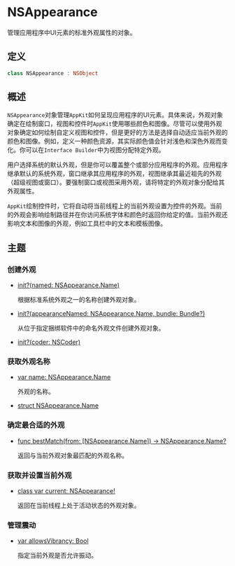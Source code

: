 # NSAppearance

管理应用程序中UI元素的标准外观属性的对象。

## 定义

```swift
class NSAppearance : NSObject
```

## 概述

`NSAppearance`对象管理`AppKit`如何呈现应用程序的UI元素。具体来说，外观对象确定在绘制窗口，视图和控件时`AppKit`使用哪些颜色和图像。尽管可以使用外观对象确定如何绘制自定义视图和控件，但是更好的方法是选择自动适应当前外观的颜色和图像。例如，定义一种颜色资源，其实际颜色值会针对浅色和深色外观而变化。你可以在`Interface Builder`中为视图分配特定外观。

用户选择系统的默认外观，但是你可以覆盖整个或部分应用程序的外观。应用程序继承默认的系统外观，窗口继承其应用程序的外观，视图继承其最近祖先的外观（超级视图或窗口）。要强制窗口或视图采用外观，请将特定的外观对象分配给其外观属性。

`AppKit`绘制控件时，它将自动将当前线程上的当前外观设置为控件的外观。当前的外观会影响绘制路径并在你访问系统字体和颜色时返回你给定的值。当前外观还影响文本和图像的外观，例如工具栏中的文本和模板图像。


## 主题

### 创建外观

* [init?(named: NSAppearance.Name)]()

    根据标准系统外观之一的名称创建外观对象。

* [init?(appearanceNamed: NSAppearance.Name, bundle: Bundle?)]()

    从位于指定捆绑软件中的命名外观文件创建外观对象。

* [init?(coder: NSCoder)]()

### 获取外观名称


* [var name: NSAppearance.Name]()

    外观的名称。

* [struct NSAppearance.Name]()

### 确定最合适的外观

* [func bestMatch(from: [NSAppearance.Name]) -> NSAppearance.Name?]()

    返回与当前外观对象最匹配的外观名称。

### 获取并设置当前外观

* [class var current: NSAppearance!]()

    返回在当前线程上处于活动状态的外观对象。

### 管理震动

* [var allowsVibrancy: Bool]()

    指定当前外观是否允许振动。